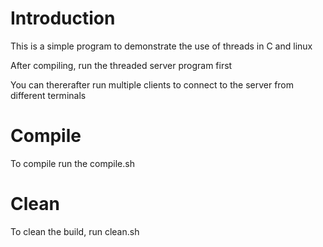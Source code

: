 # Introduction
This is a simple program to demonstrate the use of threads in C and linux

After compiling, run the threaded server program first

You can thererafter run multiple clients to connect to the server from different terminals

# Compile
To compile run the compile.sh

# Clean
To clean the build, run clean.sh